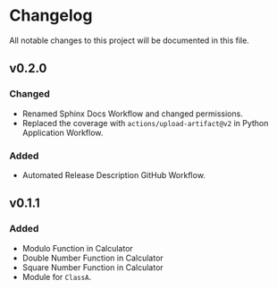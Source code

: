 # Changelog

All notable changes to this project will be documented in this file.

## v0.2.0
### Changed
- Renamed Sphinx Docs Workflow and changed permissions.
- Replaced the coverage with `actions/upload-artifact@v2` in Python Application Workflow.

### Added
- Automated Release Description GitHub Workflow.

## v0.1.1
### Added
- Modulo Function in Calculator
- Double Number Function in Calculator
- Square Number Function in Calculator
- Module for `ClassA`.
